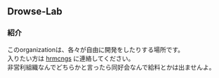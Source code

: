 ## Drowse-Lab
### 紹介
このorganizationは、各々が自由に開発をしたりする場所です。  
入りたい方は [hrmcngs](https://github.com/hrmcngs) に連絡してください。  
非営利組織なんでどちらかと言ったら同好会なんで給料とかは出ませんよ。  


<!--

**Here are some ideas to get you started:**

🙋‍♀️ A short introduction - what is your organization all about?
🌈 Contribution guidelines - how can the community get involved?
👩‍💻 Useful resources - where can the community find your docs? Is there anything else the community should know?
🍿 Fun facts - what does your team eat for breakfast?
🧙 Remember, you can do mighty things with the power of [Markdown](https://docs.github.com/github/writing-on-github/getting-started-with-writing-and-formatting-on-github/basic-writing-and-formatting-syntax)
-->
